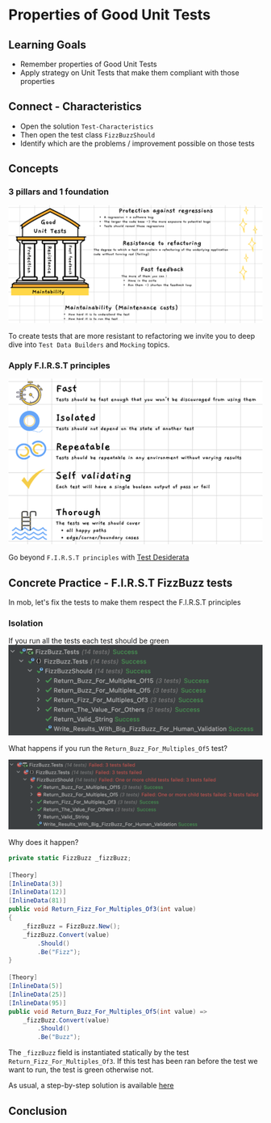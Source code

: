 # Properties of Good Unit Tests

## Learning Goals

- Remember properties of Good Unit Tests
- Apply strategy on Unit Tests that make them compliant with those properties

## Connect - Characteristics

- Open the solution `Test-Characteristics`
- Then open the test class `FizzBuzzShould`
- Identify which are the problems / improvement possible on those tests

## Concepts

### 3 pillars and 1 foundation

![pillars and foundation](img/pillars-foundation.png)

To create tests that are more resistant to refactoring we invite you to deep dive into `Test Data Builders`
and `Mocking` topics.

### Apply F.I.R.S.T principles

![FIRST principles](img/F.I.R.S.T-principles.png)

Go beyond `F.I.R.S.T principles` with [Test Desiderata](https://kentbeck.github.io/TestDesiderata/)

## Concrete Practice - F.I.R.S.T FizzBuzz tests

In mob, let's fix the tests to make them respect the F.I.R.S.T principles

### Isolation

If you run all the tests each test should be green
![Green tests](img/all-tests-green.png)

What happens if you run the `Return_Buzz_For_Multiples_Of5` test?

![No isolation](img/isolation-failure.png)

Why does it happen?

```csharp
private static FizzBuzz _fizzBuzz;

[Theory]
[InlineData(3)]
[InlineData(12)]
[InlineData(81)]
public void Return_Fizz_For_Multiples_Of3(int value)
{
    _fizzBuzz = FizzBuzz.New();
    _fizzBuzz.Convert(value)
        .Should()
        .Be("Fizz");
}

[Theory]
[InlineData(5)]
[InlineData(25)]
[InlineData(95)]
public void Return_Buzz_For_Multiples_Of5(int value) =>
    _fizzBuzz.Convert(value)
        .Should()
        .Be("Buzz");
```

The `_fizzBuzz` field is instantiated statically by the test `Return_Fizz_For_Multiples_Of3`.
If this test has been ran before the test we want to run, the test is green otherwise not.

As usual, a step-by-step solution is available [here](step-by-step.md)

## Conclusion